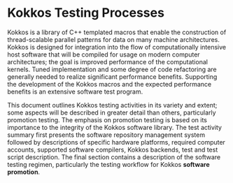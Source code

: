 # Kokkos Testing Processes

Kokkos is a library of C++ templated macros that enable the construction of thread-scalable parallel patterns for data on many machine architectures.  Kokkos is designed for integration into the flow of computationally intensive host software that will be compiled for usage on modern computer architectures; the goal is improved performance of the computational kernels. Tuned implementation and some degree of code refactoring are generally needed to realize significant performance benefits. Supporting the development of the Kokkos macros and the expected performance benefits is an extensive software test program.

This document outlines Kokkos testing activities in its variety and extent; some aspects will be described in greater detail than others, particularly promotion testing. The emphasis on promotion testing is based on its importance to the integrity of the Kokkos software library. The test activity summary first presents the software repository management system followed by descriptions of specific hardware platforms, required computer accounts, supported software compilers, Kokkos backends, test and test script description. The final section contains a description of the software testing regimen, particularly the testing workflow for Kokkos __software promotion__.
